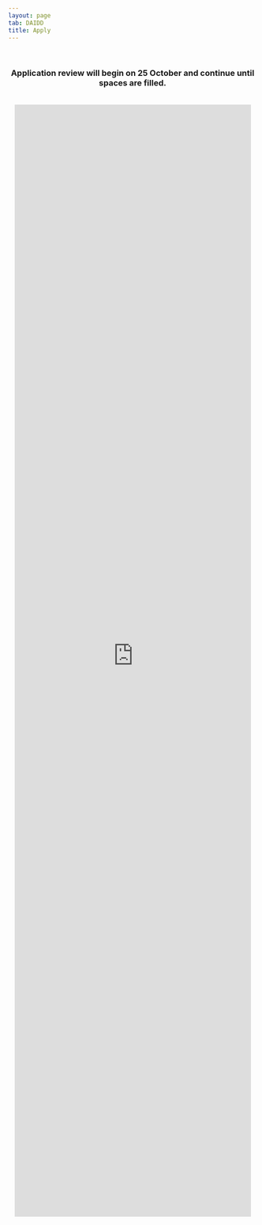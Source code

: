 ```yaml
---
layout: page
tab: DAIDD
title: Apply
---
```

<div align="center">
<br>
<h3>Application review will begin on 25 October and continue until spaces are filled.</h3>
<br>
<iframe src="https://survey.az1.qualtrics.com/jfe/form/SV_db3qDHrfLh3R5gp" width="95%" height="2250" frameborder="0" marginheight="0" marginwidth="0">Loading...</iframe>
</div>
